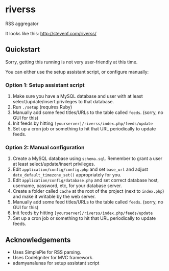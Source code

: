 # riverss
RSS aggregator

It looks like this: http://stevenf.com/riverss/

## Quickstart

Sorry, getting this running is not very user-friendly at this time.

You can either use the setup assistant script, or configure manually:

### Option 1: Setup assistant script

1. Make sure you have a MySQL database and user with at least select/update/insert privileges to that database.
1. Run `./setup` (requires Ruby)
1. Manually add some feed titles/URLs to the table called `feeds`. (sorry, no GUI for this)
1. Init feeds by hitting `[yourserver]/riverss/index.php/feeds/update`
1. Set up a cron job or something to hit that URL periodically to update feeds.

### Option 2: Manual configuration

1. Create a MySQL database using `schema.sql`.  Remember to grant a user at least select/update/insert privileges.
1. Edit `application/config/config.php` and set `base_url` and adjust `date_default_timezone_set()` appropriately for you.
1. Edit `application/config/database.php` and set correct database host, username, password, etc, for your database server.
1. Create a folder called `cache` at the root of the project (next to `index.php`) and make it writable by the web server.	
1. Manually add some feed titles/URLs to the table called `feeds`. (sorry, no GUI for this)
1. Init feeds by hitting `[yourserver]/riverss/index.php/feeds/update`
1. Set up a cron job or something to hit that URL periodically to update feeds.

## Acknowledgements

- Uses SimplePie for RSS parsing.
- Uses CodeIgniter for MVC framework.
- adamyanalunas for setup assistant script
